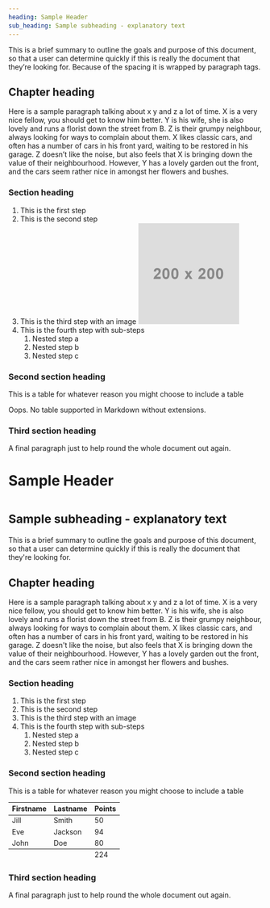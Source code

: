 ```yaml
---
heading: Sample Header
sub_heading: Sample subheading - explanatory text
---
```


<div classname="Summary">

This is a brief summary to outline the goals and purpose of this
document, so that a user can determine quickly if this is really the
document that they’re looking for. Because of the spacing it is wrapped by paragraph tags.

</div>

Chapter heading
---------------

Here is a sample paragraph talking about x y and z a lot of time. X is a
very nice fellow, you should get to know him better. Y is his wife, she
is also lovely and runs a florist down the street from B. Z is their
grumpy neighbour, always looking for ways to complain about them. X
likes classic cars, and often has a number of cars in his front yard,
waiting to be restored in his garage. Z doesn’t like the noise, but also
feels that X is bringing down the value of their neighbourhood. However,
Y has a lovely garden out the front, and the cars seem rather nice in
amongst her flowers and bushes.

### Section heading

1.  This is the first step
2.  This is the second step
3.  This is the third step with an image ![alt text goes here](../elements/placeholder.jpeg)
4.  This is the fourth step with sub-steps
    1.  Nested step a
    2.  Nested step b
    3.  Nested step c

### Second section heading

This is a table for whatever reason you might choose to include a table

Oops. No table supported in Markdown without extensions.

### Third section heading

A final paragraph just to help round the whole document out again.


<h1>Sample Header</h1>
<h1><small>Sample subheading - explanatory text</small></h1>
<div className="Summary"><p>This is a brief summary to outline the goals and purpose of this document, so that a user can determine quickly if this is really the document that they're looking for.</p></div>
<h2>Chapter heading</h2>
<p>Here is a sample paragraph talking about x y and z a lot of time. X is a very nice fellow, you should get to know him better. Y is his wife, she is also lovely and runs a florist down the street from B. Z is their grumpy neighbour, always looking for ways to complain about them. X likes classic cars, and often has a number of cars in his front yard, waiting to be restored in his garage. Z doesn't like the noise, but also feels that X is bringing down the value of their neighbourhood. However, Y has a lovely garden out the front, and the cars seem rather nice in amongst her flowers and bushes.</p>
<h3>Section heading</h3>
<ol className="ol-a">
  <li>This is the first step</li>
  <li>This is the second step</li>
  <li>This is the third step with an image <img src=""></img></li>
  <li>This is the fourth step with sub-steps
    <ol className="ol-b">
    <li>Nested step a</li>
    <li>Nested step b</li>
    <li>Nested step c</li>
    </ol>
  </li>
</ol>
<h3>Second section heading</h3>
<p>This is a table for whatever reason you might choose to include a table</p>
  <table className="table">
    <thead>
    <tr>
      <th>Firstname</th>
      <th>Lastname</th>
      <th>Points</th>
    </tr>
  </thead>
  <tbody>
    <tr>
      <td>Jill</td>
      <td>Smith</td>
      <td>50</td>
    </tr>
    <tr>
      <td>Eve</td>
      <td>Jackson</td>
      <td>94</td>
    </tr>
    <tr>
      <td>John</td>
      <td>Doe</td>
      <td>80</td>
    </tr>
  </tbody>
  <tfoot>
    <td></td>
    <td></td>
    <td>224</td>
  </tfoot>
  </table>
<h3>Third section heading</h3>
<p>A final paragraph just to help round the whole document out again.</p>
